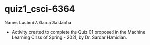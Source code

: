 # quiz1_csci-6364

Name: Lucieni A Gama Saldanha

- Activity created to complete the Quiz 01 proposed in the Machine Learning Class of Spring - 2021, by Dr. Sardar Hamidian.

